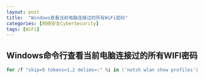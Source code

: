 ```yaml
---
layout: post
title:  "Windows查看当前电脑连接过的所有WiFi密码"
categories: [网络安全CyberSecurity]
tags: [WiFi]
---
```


## Windows命令行查看当前电脑连接过的所有WIFI密码

```powershell
for /f "skip=9 tokens=1,2 delims=:" %i in ('netsh wlan show profiles') do  @echo %j | findstr -i -v echo | netsh wlan show profiles %j key=clear
```
